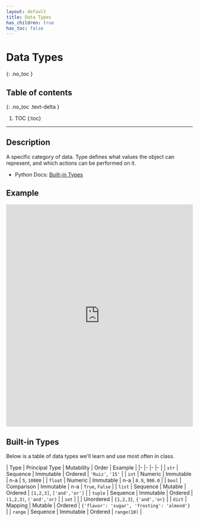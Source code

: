 ```yaml
---
layout: default
title: Data Types
has_children: true
has_toc: false
---
```

# Data Types
{: .no_toc }
## Table of contents
{: .no_toc .text-delta }

1. TOC
{:toc}

---

## Description
A specific category of data. Type defines what values the object can represent, and which actions can be performed on it.
- Python Docs: [Built-in Types](https://docs.python.org/3/library/stdtypes.html)


## Example

<iframe height="600px" width="100%" src="https://repl.it/@bianca_ruiz/data-types?lite=true" scrolling="no" frameborder="no" allowtransparency="true" allowfullscreen="true" sandbox="allow-forms allow-pointer-lock allow-popups allow-same-origin allow-scripts allow-modals"></iframe>

## Built-in Types
Below is a table of data types we'll learn and use most often in class.

| Type 	| Principal Type 	| Mutability 	| Order  | Example  |
|-	|-	|-	|- |
| ```str``` 	| Sequence 	| Immutable 	| Ordered 	| ```'Ruiz'```, ```'15'``` |
| ```int``` 	| Numeric 	| Immutable	| n-a 	| ```5```, ```10000``` |
| ```float``` 	| Numeric 	| Immutable	| n-a 	| ```8.9```, ```900.0``` |
| ```bool``` 	|  Comparison	| Immutable	| n-a 	| ```True```, ```False``` |
| ```list``` 	|  Sequence	| Mutable	| Ordered 	| ```[1,2,3]```, ```['and','or']``` |
| ```tuple``` 	|  Sequence	| Immutable	| Ordered 	| ```(1,2,3)```, ```('and','or)``` |
| ```set``` 	|  	| 	| Unordered 	| ```{1,2,3}```, ```{'and','or}``` |
| ```dict``` 	|  Mapping	| Mutable	| Ordered 	| ```{'flavor': 'sugar', 'frosting': 'almond'}``` |
| ```range``` 	|  Sequence	| Immutable	| Ordered 	| ```range(10)``` |
